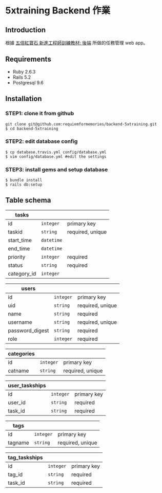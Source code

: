 # 5xtraining Backend 作業

## Introduction 
根據 [五倍紅寶石 新進工程師訓練教材: 後端](https://github.com/5xRuby/5xtraining/blob/master/backend.md) 所做的任務管理 web app。

## Requirements
- Ruby 2.6.3
- Rails 5.2
- Postgresql 9.6

## Installation

### STEP1: clone it from github
```
git clone git@github.com:requiemformemories/backend-5xtraining.git  
$ cd backend-5xtraining
```
### STEP2: edit database config
```
$ cp database.travis.yml config/database.yml
$ vim config/database.yml #edit the settings
```

### STEP3: install gems and setup database
```
$ bundle install  
$ rails db:setup
```

## Table schema
|tasks      |           |                     |
|-----------|-----------|---------------------|
|id         |`integer`  |primary key          |
|taskid     |`string`   |required, unique     |
|start_time |`datetime` |                     |
|end_time   |`datetime` |                     |
|priority   |`integer`  |required             |
|status     |`string`   |required             |
|category_id|`integer`  |                     |


|users          |          |                      |
|---------------|----------|----------------------|
|id             |`integer` |primary key           |
|uid            |`string`  |required, unique      |
|name           |`string`  |required              |
|username       |`string`  |required, unique      |
|password_digest|`string`  |required              |
|role           |`integer` |required              |

|categories |           |                     |
|-----------|-----------|---------------------|
|id         |`integer`  |primary key          |
|catname    |`string`   |required, unique     |

|user_taskships|          |                      |
|--------------|----------|----------------------|
|id            |`integer` |primary key           |
|user_id       |`string`  |required              |
|task_id       |`string`  |required              |

|tags       |          |                      |
|-----------|----------|----------------------|
|id         |`integer` |primary key           |
|tagname    |`string`  |required, unique      |

|tag_taskships    |            |                       |
|-----------------|------------|-----------------------|
|id               |`integer`   |primary key            |
|tag_id           |`string`    |required               |
|task_id          |`string`    |required               |


